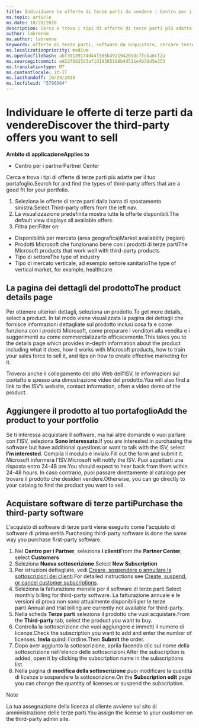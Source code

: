 ```yaml
---
title: Individuare le offerte di terze parti da vendere | Centro per i partner
ms.topic: article
ms.date: 10/29/2018
description: Cerca e trova i tipi di offerte di terze parti più adatte per il tuo portafoglio.
author: labrenne
ms.author: labrenne
keywords: offerte di terze parti, software da acquistare, cercare terze parti
ms.localizationpriority: medium
ms.openlocfilehash: abf30139174d44f385b49219420ddcffcba6cf2a
ms.sourcegitcommit: ed22f6825d3af1d19385198b4d511e4b39d5e353
ms.translationtype: MT
ms.contentlocale: it-IT
ms.lasthandoff: 10/29/2018
ms.locfileid: "5796964"
---
```

# <a name="discover-the-third-party-offers-you-want-to-sell"></a><span data-ttu-id="0a495-104">Individuare le offerte di terze parti da vendere</span><span class="sxs-lookup"><span data-stu-id="0a495-104">Discover the third-party offers you want to sell</span></span>

**<span data-ttu-id="0a495-105">Ambito di applicazione</span><span class="sxs-lookup"><span data-stu-id="0a495-105">Applies to</span></span>**

-  <span data-ttu-id="0a495-106">Centro per i partner</span><span class="sxs-lookup"><span data-stu-id="0a495-106">Partner Center</span></span>

<span data-ttu-id="0a495-107">Cerca e trova i tipi di offerte di terze parti più adatte per il tuo portafoglio.</span><span class="sxs-lookup"><span data-stu-id="0a495-107">Search for and find the types of third-party offers that are a good fit for your portfolio.</span></span> 

1.  <span data-ttu-id="0a495-108">Seleziona le offerte di terze parti dalla barra di spostamento sinistra.</span><span class="sxs-lookup"><span data-stu-id="0a495-108">Select Third-party offers from the left nav.</span></span> 
2.  <span data-ttu-id="0a495-109">La visualizzazione predefinita mostra tutte le offerte disponibili.</span><span class="sxs-lookup"><span data-stu-id="0a495-109">The default view displays all available offers.</span></span> 
3.  <span data-ttu-id="0a495-110">Filtra per:</span><span class="sxs-lookup"><span data-stu-id="0a495-110">Filter on:</span></span>

- <span data-ttu-id="0a495-111">Disponibilità per mercato (area geografica)</span><span class="sxs-lookup"><span data-stu-id="0a495-111">Market availability (region)</span></span>
- <span data-ttu-id="0a495-112">Prodotti Microsoft che funzionano bene con i prodotti di terze parti</span><span class="sxs-lookup"><span data-stu-id="0a495-112">The Microsoft products that work well with third-party products</span></span>
- <span data-ttu-id="0a495-113">Tipo di settore</span><span class="sxs-lookup"><span data-stu-id="0a495-113">The type of industry</span></span>
- <span data-ttu-id="0a495-114">Tipo di mercato verticale, ad esempio settore sanitario</span><span class="sxs-lookup"><span data-stu-id="0a495-114">The type of vertical market, for example, healthcare</span></span>

## <a name="the-product-details-page"></a><span data-ttu-id="0a495-115">La pagina dei dettagli del prodotto</span><span class="sxs-lookup"><span data-stu-id="0a495-115">The product details page</span></span>

<span data-ttu-id="0a495-116">Per ottenere ulteriori dettagli, seleziona un prodotto.</span><span class="sxs-lookup"><span data-stu-id="0a495-116">To get more details, select a product.</span></span> <span data-ttu-id="0a495-117">In tal modo viene visualizzata la pagina dei dettagli che fornisce informazioni dettagliate sul prodotto inclusi cosa fa e come funziona con i prodotti Microsoft, come preparare i venditori alla vendita e i suggerimenti su come commercializzarlo efficacemente.</span><span class="sxs-lookup"><span data-stu-id="0a495-117">This takes you to the details page which provides in-depth information about the product including what it does, how it works with Microsoft products, how to train your sales force to sell it, and tips on how to create effective marketing for it.</span></span> 

<span data-ttu-id="0a495-118">Troverai anche il collegamento del sito Web dell'ISV, le informazioni sul contatto e spesso una dimostrazione video del prodotto.</span><span class="sxs-lookup"><span data-stu-id="0a495-118">You will also find a link to the ISV’s website, contact information, often a video demo of the product.</span></span> 

## <a name="add-the-product-to-your-portfolio"></a><span data-ttu-id="0a495-119">Aggiungere il prodotto al tuo portafoglio</span><span class="sxs-lookup"><span data-stu-id="0a495-119">Add the product to your portfolio</span></span>

<span data-ttu-id="0a495-120">Se ti interessa acquistare il software, ma hai altre domande o vuoi parlare con l'ISV, seleziona **Sono interessato**.</span><span class="sxs-lookup"><span data-stu-id="0a495-120">If you are interested in purchasing the software but have additional questions or want to talk with the ISV, select **I’m interested**.</span></span> <span data-ttu-id="0a495-121">Compila il modulo e invialo.</span><span class="sxs-lookup"><span data-stu-id="0a495-121">Fill out the form and submit it.</span></span> <span data-ttu-id="0a495-122">Microsoft informerà l'ISV.</span><span class="sxs-lookup"><span data-stu-id="0a495-122">Microsoft will notify the ISV.</span></span> <span data-ttu-id="0a495-123">Puoi aspettarti una risposta entro 24-48 ore.</span><span class="sxs-lookup"><span data-stu-id="0a495-123">You should expect to hear back from them within 24-48 hours.</span></span> <span data-ttu-id="0a495-124">In caso contrario, puoi passare direttamente al catalogo per trovare il prodotto che desideri vendere.</span><span class="sxs-lookup"><span data-stu-id="0a495-124">Otherwise, you can go directly to your catalog to find the product you want to sell.</span></span>

## <a name="purchase-the-third-party-software"></a><span data-ttu-id="0a495-125">Acquistare software di terze parti</span><span class="sxs-lookup"><span data-stu-id="0a495-125">Purchase the third-party software</span></span>

<span data-ttu-id="0a495-126">L'acquisto di software di terze parti viene eseguito come l'acquisto di software di prima entità.</span><span class="sxs-lookup"><span data-stu-id="0a495-126">Purchasing third-party software is done the same way you purchase first-party software.</span></span> 

1. <span data-ttu-id="0a495-127">Nel **Centro per i Partner**, seleziona **i clienti**</span><span class="sxs-lookup"><span data-stu-id="0a495-127">From the **Partner Center**, select **Customers**</span></span>
2. <span data-ttu-id="0a495-128">Seleziona **Nuova sottoscrizione**.</span><span class="sxs-lookup"><span data-stu-id="0a495-128">Select **New Subscription**</span></span>
3. <span data-ttu-id="0a495-129">Per istruzioni dettagliate, vedi [Creare, sospendere o annullare le sottoscrizioni dei clienti](create-a-new-subscription.md).</span><span class="sxs-lookup"><span data-stu-id="0a495-129">For detailed instructions see [Create, suspend, or cancel customer subscriptions](create-a-new-subscription.md).</span></span>
4.  <span data-ttu-id="0a495-130">Seleziona la fatturazione mensile per il software di terze parti.</span><span class="sxs-lookup"><span data-stu-id="0a495-130">Select monthly billing for third-party software.</span></span> <span data-ttu-id="0a495-131">La fatturazione annuale e le versioni di prova non sono attualmente disponibili per le terze parti.</span><span class="sxs-lookup"><span data-stu-id="0a495-131">Annual and trial billing are currently not available for third-party.</span></span>
5.  <span data-ttu-id="0a495-132">Nella scheda **Terze parti** seleziona il prodotto che vuoi acquistare.</span><span class="sxs-lookup"><span data-stu-id="0a495-132">From the **Third-party** tab, select the product you want to buy.</span></span>
6.  <span data-ttu-id="0a495-133">Controlla la sottoscrizione che vuoi aggiungere e immetti il numero di licenze.</span><span class="sxs-lookup"><span data-stu-id="0a495-133">Check the subscription you want to add and enter the number of licenses.</span></span> <span data-ttu-id="0a495-134">**Invia** quindi l'ordine.</span><span class="sxs-lookup"><span data-stu-id="0a495-134">Then **Submit** the order.</span></span>
7.  <span data-ttu-id="0a495-135">Dopo aver aggiunto la sottoscrizione, aprila facendo clic sul nome della sottoscrizione nell'elenco delle sottoscrizioni.</span><span class="sxs-lookup"><span data-stu-id="0a495-135">After the subscription is added, open it by clicking the subscription name in the subscriptions list.</span></span> 
8.  <span data-ttu-id="0a495-136">Nella pagina di **modifica della sottoscrizione** puoi modificare la quantità di licenze o sospendere la sottoscrizione.</span><span class="sxs-lookup"><span data-stu-id="0a495-136">On the **Subscription edit** page you can change the quantity of licenses or suspend the subscription.</span></span>

> [!NOTE]  
>  <span data-ttu-id="0a495-137">La tua assegnazione della licenza al cliente avviene sul sito di amministrazione delle terze parti.</span><span class="sxs-lookup"><span data-stu-id="0a495-137">You assign the license to your customer on the third-party admin site.</span></span>

    


